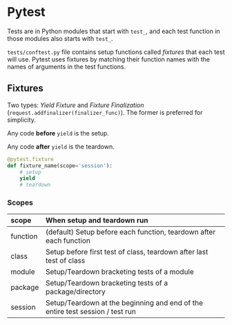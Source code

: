 # Pytest

Tests are in Python modules that start with `test_`, and each test function in those modules also starts with `test_`.

`tests/conftest.py` file contains setup functions called *fixtures* that each test will use. Pytest uses fixtures by matching their function names with the names of arguments in the test functions.

## Fixtures

Two types: *Yield Fixture* and *Fixture Finalization* (`request.addfinalizer(finalizer_func)`). The former is preferred for simplicity.

Any code **before** `yield` is the setup.

Any code **after** `yield` is the teardown.

```py
@pytest.fixture
def fixture_name(scope='session'):
    # setup
    yield
    # teardown
```

### Scopes

| scope    | When setup and teardown run
|:--|:--|
| function |(default) Setup before each function, teardown after each function
| class    |Setup before first test of class, teardown after last test of class
| module   |Setup/Teardown bracketing tests of a module
| package  |Setup/Teardown bracketing tests of a package/directory
| session  |Setup/Teardown at the beginning and end of the entire test session / test run

